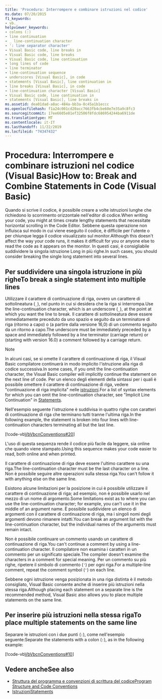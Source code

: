 ```yaml
---
title: 'Procedura: Interrompere e combinare istruzioni nel codice'
ms.date: 07/20/2015
f1_keywords:
- vb._
helpviewer_keywords:
- colons (:)
- line continuation
- _ line-continuation character
- ': line separator character'
- Visual Basic code, line breaks in
- Visual Basic code, line breaks
- Visual Basic code, line continuation
- long lines of code
- line terminator
- line-continuation sequence
- underscores [Visual Basic], in code
- statements [Visual Basic], line continuation in
- line breaks [Visual Basic], in code
- line-continuation character [Visual Basic]
- Visual Basic code, line continuation in
- statements [Visual Basic], line breaks in
ms.assetid: dea01dad-a8ac-484a-bb3a-8c45a1b1eccc
ms.openlocfilehash: f1a24c001cd20acc7663fb4cbe60e7e35a9c8fc3
ms.sourcegitcommit: 17ee6605e01ef32506f8fdc686954244ba6911de
ms.translationtype: MT
ms.contentlocale: it-IT
ms.lasthandoff: 11/22/2019
ms.locfileid: "74347432"
---
```

# <a name="how-to-break-and-combine-statements-in-code-visual-basic"></a><span data-ttu-id="1db31-102">Procedura: Interrompere e combinare istruzioni nel codice (Visual Basic)</span><span class="sxs-lookup"><span data-stu-id="1db31-102">How to: Break and Combine Statements in Code (Visual Basic)</span></span>

<span data-ttu-id="1db31-103">Quando si scrive il codice, è possibile creare a volte istruzioni lunghe che richiedono lo scorrimento orizzontale nell'editor di codice.</span><span class="sxs-lookup"><span data-stu-id="1db31-103">When writing your code, you might at times create lengthy statements that necessitate horizontal scrolling in the Code Editor.</span></span> <span data-ttu-id="1db31-104">Sebbene questa operazione non influisca sul modo in cui viene eseguito il codice, è difficile per l'utente o per chiunque legga il codice visualizzato sul monitor.</span><span class="sxs-lookup"><span data-stu-id="1db31-104">Although this doesn't affect the way your code runs, it makes it difficult for you or anyone else to read the code as it appears on the monitor.</span></span> <span data-ttu-id="1db31-105">In questi casi, è consigliabile suddividere la singola istruzione Long in più righe.</span><span class="sxs-lookup"><span data-stu-id="1db31-105">In such cases, you should consider breaking the single long statement into several lines.</span></span>

## <a name="to-break-a-single-statement-into-multiple-lines"></a><span data-ttu-id="1db31-106">Per suddividere una singola istruzione in più righe</span><span class="sxs-lookup"><span data-stu-id="1db31-106">To break a single statement into multiple lines</span></span>

<span data-ttu-id="1db31-107">Utilizzare il carattere di continuazione di riga, ovvero un carattere di sottolineatura (`_`), nel punto in cui si desidera che la riga si interrompa.</span><span class="sxs-lookup"><span data-stu-id="1db31-107">Use the line-continuation character, which is an underscore (`_`), at the point at which you want the line to break.</span></span> <span data-ttu-id="1db31-108">Il carattere di sottolineatura deve essere immediatamente preceduto da uno spazio e seguito da un terminatore di riga (ritorno a capo) o (a partire dalla versione 16,0) di un commento seguito da un ritorno a capo.</span><span class="sxs-lookup"><span data-stu-id="1db31-108">The underscore must be immediately preceded by a space and immediately followed by a line terminator (carriage return) or (starting with version 16.0) a comment followed by a carriage return.</span></span>

  > [!NOTE]
  > <span data-ttu-id="1db31-109">In alcuni casi, se si omette il carattere di continuazione di riga, il Visual Basic compilatore continuerà in modo implicito l'istruzione alla riga di codice successiva.</span><span class="sxs-lookup"><span data-stu-id="1db31-109">In some cases, if you omit the line-continuation character, the Visual Basic compiler will implicitly continue the statement on the next line of code.</span></span> <span data-ttu-id="1db31-110">Per un elenco degli elementi della sintassi per i quali è possibile omettere il carattere di continuazione di riga, vedere "continuazione di riga implicita" nelle [istruzioni](../../../visual-basic/programming-guide/language-features/statements.md).</span><span class="sxs-lookup"><span data-stu-id="1db31-110">For a list of syntax elements for which you can omit the line-continuation character, see "Implicit Line Continuation" in [Statements](../../../visual-basic/programming-guide/language-features/statements.md).</span></span>

  <span data-ttu-id="1db31-111">Nell'esempio seguente l'istruzione è suddivisa in quattro righe con caratteri di continuazione di riga che terminano tutti tranne l'ultima riga.</span><span class="sxs-lookup"><span data-stu-id="1db31-111">In the following example, the statement is broken into four lines with line-continuation characters terminating all but the last line.</span></span>

  [!code-vb[VbVbcnConventions#20](~/samples/snippets/visualbasic/VS_Snippets_VBCSharp/VbVbcnConventions/VB/Class1.vb#20)]

  <span data-ttu-id="1db31-112">L'uso di questa sequenza rende il codice più facile da leggere, sia online che quando viene stampato.</span><span class="sxs-lookup"><span data-stu-id="1db31-112">Using this sequence makes your code easier to read, both online and when printed.</span></span>

  <span data-ttu-id="1db31-113">Il carattere di continuazione di riga deve essere l'ultimo carattere su una riga.</span><span class="sxs-lookup"><span data-stu-id="1db31-113">The line-continuation character must be the last character on a line.</span></span> <span data-ttu-id="1db31-114">Non è possibile seguire altre operazioni sulla stessa riga.</span><span class="sxs-lookup"><span data-stu-id="1db31-114">You can't follow it with anything else on the same line.</span></span>

  <span data-ttu-id="1db31-115">Esistono alcune limitazioni per la posizione in cui è possibile utilizzare il carattere di continuazione di riga; ad esempio, non è possibile usarlo nel mezzo di un nome di argomento.</span><span class="sxs-lookup"><span data-stu-id="1db31-115">Some limitations exist as to where you can use the line-continuation character; for example, you can't use it in the middle of an argument name.</span></span> <span data-ttu-id="1db31-116">È possibile suddividere un elenco di argomenti con il carattere di continuazione di riga, ma i singoli nomi degli argomenti devono rimanere intatti.</span><span class="sxs-lookup"><span data-stu-id="1db31-116">You can break an argument list with the line-continuation character, but the individual names of the arguments must remain intact.</span></span>

  <span data-ttu-id="1db31-117">Non è possibile continuare un commento usando un carattere di continuazione di riga.</span><span class="sxs-lookup"><span data-stu-id="1db31-117">You can't continue a comment by using a line-continuation character.</span></span> <span data-ttu-id="1db31-118">Il compilatore non esamina i caratteri in un commento per un significato speciale.</span><span class="sxs-lookup"><span data-stu-id="1db31-118">The compiler doesn't examine the characters in a comment for special meaning.</span></span> <span data-ttu-id="1db31-119">Per un commento su più righe, ripetere il simbolo di commento (`'`) per ogni riga.</span><span class="sxs-lookup"><span data-stu-id="1db31-119">For a multiple-line comment, repeat the comment symbol (`'`) on each line.</span></span>

 <span data-ttu-id="1db31-120">Sebbene ogni istruzione venga posizionata in una riga distinta è il metodo consigliato, Visual Basic consente anche di inserire più istruzioni nella stessa riga.</span><span class="sxs-lookup"><span data-stu-id="1db31-120">Although placing each statement on a separate line is the recommended method, Visual Basic also allows you to place multiple statements on the same line.</span></span>

## <a name="to-place-multiple-statements-on-the-same-line"></a><span data-ttu-id="1db31-121">Per inserire più istruzioni nella stessa riga</span><span class="sxs-lookup"><span data-stu-id="1db31-121">To place multiple statements on the same line</span></span>

<span data-ttu-id="1db31-122">Separare le istruzioni con i due punti (`:`), come nell'esempio seguente:</span><span class="sxs-lookup"><span data-stu-id="1db31-122">Separate the statements with a colon (`:`), as in the following example:</span></span>

  [!code-vb[VbVbcnConventions#10](~/samples/snippets/visualbasic/VS_Snippets_VBCSharp/VbVbcnConventions/VB/Class1.vb#10)]

## <a name="see-also"></a><span data-ttu-id="1db31-123">Vedere anche</span><span class="sxs-lookup"><span data-stu-id="1db31-123">See also</span></span>

- [<span data-ttu-id="1db31-124">Struttura del programma e convenzioni di scrittura del codice</span><span class="sxs-lookup"><span data-stu-id="1db31-124">Program Structure and Code Conventions</span></span>](../../../visual-basic/programming-guide/program-structure/program-structure-and-code-conventions.md)
- [<span data-ttu-id="1db31-125">Istruzioni</span><span class="sxs-lookup"><span data-stu-id="1db31-125">Statements</span></span>](../../../visual-basic/programming-guide/language-features/statements.md)
